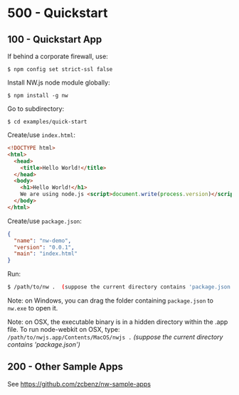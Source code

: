 # 500 - Quickstart

## 100 - Quickstart App

If behind a corporate firewall, use:

```
$ npm config set strict-ssl false
```

Install NW.js node module globally:

```
$ npm install -g nw
```

Go to subdirectory:

```
$ cd examples/quick-start
```

Create/use `index.html`:

```html
<!DOCTYPE html>
<html>
  <head>
    <title>Hello World!</title>
  </head>
  <body>
    <h1>Hello World!</h1>
    We are using node.js <script>document.write(process.version)</script>.
  </body>
</html>
```

Create/use `package.json`:

```json
{
  "name": "nw-demo",
  "version": "0.0.1",
  "main": "index.html"
}
```

Run:  
```bash
$ /path/to/nw .  (suppose the current directory contains 'package.json')
```

Note: on Windows, you can drag the folder containing `package.json` to `nw.exe` to open it.

Note: on OSX, the executable binary is in a hidden directory within the .app file. To run node-webkit on OSX, type:  
`/path/to/nwjs.app/Contents/MacOS/nwjs .` *(suppose the current directory contains 'package.json')*   


## 200 - Other Sample Apps

See https://github.com/zcbenz/nw-sample-apps
